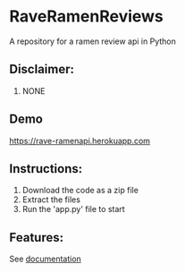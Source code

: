 # RaveRamenReviews
A repository for a ramen review api in Python

## Disclaimer:
1. NONE

## Demo
https://rave-ramenapi.herokuapp.com

## Instructions:

1. Download the code as a zip file
2. Extract the files
3. Run the 'app.py' file to start

## Features:
See [documentation](templates/documentation.html)
